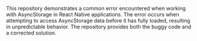 This repository demonstrates a common error encountered when working with AsyncStorage in React Native applications. The error occurs when attempting to access AsyncStorage data before it has fully loaded, resulting in unpredictable behavior. The repository provides both the buggy code and a corrected solution.